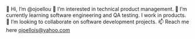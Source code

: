 👋 Hi, I’m @ojoellou
👀 I’m interested in technical product management.
🌱 I’m currently learning software engineering and QA testing. I work in products.
💞️ I’m looking to collaborate on software development projects.
📫 Reach me here ojoellois@yahoo.com

<!---
ojoellou/ojoellou is a ✨ special ✨ repository because its `README.md` (this file) appears on your GitHub profile.
You can click the Preview link to take a look at your changes.
--->

